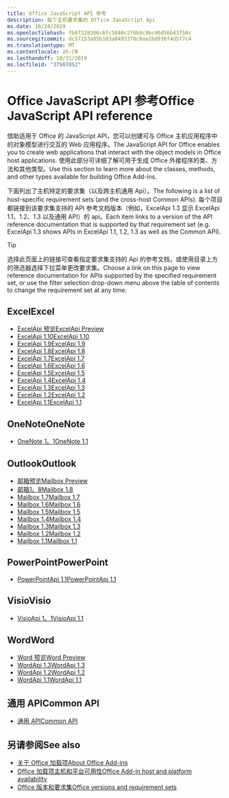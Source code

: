 ```yaml
---
title: Office JavaScript API 参考
description: 每个主机要求集的 Office JavaScript Api
ms.date: 10/24/2019
ms.openlocfilehash: fb6f228306c6fc5840c2f8b9c9bc46d56b43f50c
ms.sourcegitcommit: dc57153a05b103a8493370c8aa1bd936f4d5f7c4
ms.translationtype: MT
ms.contentlocale: zh-CN
ms.lasthandoff: 10/31/2019
ms.locfileid: "37907052"
---
```

# <a name="office-javascript-api-reference"></a><span data-ttu-id="e4f00-103">Office JavaScript API 参考</span><span class="sxs-lookup"><span data-stu-id="e4f00-103">Office JavaScript API reference</span></span>

<span data-ttu-id="e4f00-104">借助适用于 Office 的 JavaScript API，您可以创建可与 Office 主机应用程序中的对象模型进行交互的 Web 应用程序。</span><span class="sxs-lookup"><span data-stu-id="e4f00-104">The JavaScript API for Office enables you to create web applications that interact with the object models in Office host applications.</span></span> <span data-ttu-id="e4f00-105">使用此部分可详细了解可用于生成 Office 外接程序的类、方法和其他类型。</span><span class="sxs-lookup"><span data-stu-id="e4f00-105">Use this section to learn more about the classes, methods, and other types available for building Office Add-ins.</span></span>

<span data-ttu-id="e4f00-106">下面列出了主机特定的要求集（以及跨主机通用 Api）。</span><span class="sxs-lookup"><span data-stu-id="e4f00-106">The following is a list of host-specific requirement sets (and the cross-host Common APIs).</span></span> <span data-ttu-id="e4f00-107">每个项目都链接到该要求集支持的 API 参考文档版本（例如，ExcelApi 1.3 显示 ExcelApi 1.1、1.2、1.3 以及通用 API）的 api。</span><span class="sxs-lookup"><span data-stu-id="e4f00-107">Each item links to a version of the API reference documentation that is supported by that requirement set (e.g. ExcelApi 1.3 shows APIs in ExcelApi 1.1, 1.2, 1.3 as well as the Common API).</span></span>

> [!TIP]
> <span data-ttu-id="e4f00-108">选择此页面上的链接可查看指定要求集支持的 Api 的参考文档，或使用目录上方的筛选器选择下拉菜单更改要求集。</span><span class="sxs-lookup"><span data-stu-id="e4f00-108">Choose a link on this page to view reference documentation for APIs supported by the specified requirement set, or use the filter selection drop-down menu above the table of contents to change the requirement set at any time.</span></span>

## <a name="excel"></a><span data-ttu-id="e4f00-109">Excel</span><span class="sxs-lookup"><span data-stu-id="e4f00-109">Excel</span></span>

- [<span data-ttu-id="e4f00-110">ExcelApi 预览</span><span class="sxs-lookup"><span data-stu-id="e4f00-110">ExcelApi Preview</span></span>](/javascript/api/excel?view=excel-js-preview)
- [<span data-ttu-id="e4f00-111">ExcelApi 1.10</span><span class="sxs-lookup"><span data-stu-id="e4f00-111">ExcelApi 1.10</span></span>](/javascript/api/excel?view=excel-js-1.10)
- [<span data-ttu-id="e4f00-112">ExcelApi 1.9</span><span class="sxs-lookup"><span data-stu-id="e4f00-112">ExcelApi 1.9</span></span>](/javascript/api/excel?view=excel-js-1.9)
- [<span data-ttu-id="e4f00-113">ExcelApi 1.8</span><span class="sxs-lookup"><span data-stu-id="e4f00-113">ExcelApi 1.8</span></span>](/javascript/api/excel?view=excel-js-1.8)
- [<span data-ttu-id="e4f00-114">ExcelApi 1.7</span><span class="sxs-lookup"><span data-stu-id="e4f00-114">ExcelApi 1.7</span></span>](/javascript/api/excel?view=excel-js-1.7)
- [<span data-ttu-id="e4f00-115">ExcelApi 1.6</span><span class="sxs-lookup"><span data-stu-id="e4f00-115">ExcelApi 1.6</span></span>](/javascript/api/excel?view=excel-js-1.6)
- [<span data-ttu-id="e4f00-116">ExcelApi 1.5</span><span class="sxs-lookup"><span data-stu-id="e4f00-116">ExcelApi 1.5</span></span>](/javascript/api/excel?view=excel-js-1.5)
- [<span data-ttu-id="e4f00-117">ExcelApi 1.4</span><span class="sxs-lookup"><span data-stu-id="e4f00-117">ExcelApi 1.4</span></span>](/javascript/api/excel?view=excel-js-1.4)
- [<span data-ttu-id="e4f00-118">ExcelApi 1.3</span><span class="sxs-lookup"><span data-stu-id="e4f00-118">ExcelApi 1.3</span></span>](/javascript/api/excel?view=excel-js-1.3)
- [<span data-ttu-id="e4f00-119">ExcelApi 1.2</span><span class="sxs-lookup"><span data-stu-id="e4f00-119">ExcelApi 1.2</span></span>](/javascript/api/excel?view=excel-js-1.2)
- [<span data-ttu-id="e4f00-120">ExcelApi 1.1</span><span class="sxs-lookup"><span data-stu-id="e4f00-120">ExcelApi 1.1</span></span>](/javascript/api/excel?view=excel-js-1.1)

## <a name="onenote"></a><span data-ttu-id="e4f00-121">OneNote</span><span class="sxs-lookup"><span data-stu-id="e4f00-121">OneNote</span></span>

- [<span data-ttu-id="e4f00-122">OneNote 1。1</span><span class="sxs-lookup"><span data-stu-id="e4f00-122">OneNote 1.1</span></span>](/javascript/api/onenote?view=onenote-js-1.1)

## <a name="outlook"></a><span data-ttu-id="e4f00-123">Outlook</span><span class="sxs-lookup"><span data-stu-id="e4f00-123">Outlook</span></span>

- [<span data-ttu-id="e4f00-124">邮箱预览</span><span class="sxs-lookup"><span data-stu-id="e4f00-124">Mailbox Preview</span></span>](/javascript/api/outlook?view=outlook-js-preview)
- [<span data-ttu-id="e4f00-125">邮箱1。8</span><span class="sxs-lookup"><span data-stu-id="e4f00-125">Mailbox 1.8</span></span>](/javascript/api/outlook?view=outlook-js-1.8)
- [<span data-ttu-id="e4f00-126">Mailbox 1.7</span><span class="sxs-lookup"><span data-stu-id="e4f00-126">Mailbox 1.7</span></span>](/javascript/api/outlook?view=outlook-js-1.7)
- [<span data-ttu-id="e4f00-127">Mailbox 1.6</span><span class="sxs-lookup"><span data-stu-id="e4f00-127">Mailbox 1.6</span></span>](/javascript/api/outlook?view=outlook-js-1.6)
- [<span data-ttu-id="e4f00-128">Mailbox 1.5</span><span class="sxs-lookup"><span data-stu-id="e4f00-128">Mailbox 1.5</span></span>](/javascript/api/outlook?view=outlook-js-1.5)
- [<span data-ttu-id="e4f00-129">Mailbox 1.4</span><span class="sxs-lookup"><span data-stu-id="e4f00-129">Mailbox 1.4</span></span>](/javascript/api/outlook?view=outlook-js-1.4)
- [<span data-ttu-id="e4f00-130">Mailbox 1.3</span><span class="sxs-lookup"><span data-stu-id="e4f00-130">Mailbox 1.3</span></span>](/javascript/api/outlook?view=outlook-js-1.3)
- [<span data-ttu-id="e4f00-131">Mailbox 1.2</span><span class="sxs-lookup"><span data-stu-id="e4f00-131">Mailbox 1.2</span></span>](/javascript/api/outlook?view=outlook-js-1.2)
- [<span data-ttu-id="e4f00-132">Mailbox 1.1</span><span class="sxs-lookup"><span data-stu-id="e4f00-132">Mailbox 1.1</span></span>](/javascript/api/outlook?view=outlook-js-1.1)

## <a name="powerpoint"></a><span data-ttu-id="e4f00-133">PowerPoint</span><span class="sxs-lookup"><span data-stu-id="e4f00-133">PowerPoint</span></span>

- [<span data-ttu-id="e4f00-134">PowerPointApi 1.1</span><span class="sxs-lookup"><span data-stu-id="e4f00-134">PowerPointApi 1.1</span></span>](/javascript/api/powerpoint?view=powerpoint-js-1.1)

## <a name="visio"></a><span data-ttu-id="e4f00-135">Visio</span><span class="sxs-lookup"><span data-stu-id="e4f00-135">Visio</span></span>

- [<span data-ttu-id="e4f00-136">VisioApi 1。1</span><span class="sxs-lookup"><span data-stu-id="e4f00-136">VisioApi 1.1</span></span>](/javascript/api/visio?view=visio-js-1.1)

## <a name="word"></a><span data-ttu-id="e4f00-137">Word</span><span class="sxs-lookup"><span data-stu-id="e4f00-137">Word</span></span>

- [<span data-ttu-id="e4f00-138">Word 预览</span><span class="sxs-lookup"><span data-stu-id="e4f00-138">Word Preview</span></span>](/javascript/api/word?view=word-js-preview)
- [<span data-ttu-id="e4f00-139">WordApi 1.3</span><span class="sxs-lookup"><span data-stu-id="e4f00-139">WordApi 1.3</span></span>](/javascript/api/word?view=word-js-1.3)
- [<span data-ttu-id="e4f00-140">WordApi 1.2</span><span class="sxs-lookup"><span data-stu-id="e4f00-140">WordApi 1.2</span></span>](/javascript/api/word?view=word-js-1.2)
- [<span data-ttu-id="e4f00-141">WordApi 1.1</span><span class="sxs-lookup"><span data-stu-id="e4f00-141">WordApi 1.1</span></span>](/javascript/api/word?view=word-js-1.1)

## <a name="common-api"></a><span data-ttu-id="e4f00-142">通用 API</span><span class="sxs-lookup"><span data-stu-id="e4f00-142">Common API</span></span>

- [<span data-ttu-id="e4f00-143">通用 API</span><span class="sxs-lookup"><span data-stu-id="e4f00-143">Common API</span></span>](/javascript/api/office?view=common-js)

## <a name="see-also"></a><span data-ttu-id="e4f00-144">另请参阅</span><span class="sxs-lookup"><span data-stu-id="e4f00-144">See also</span></span>

- [<span data-ttu-id="e4f00-145">关于 Office 加载项</span><span class="sxs-lookup"><span data-stu-id="e4f00-145">About Office Add-ins</span></span>](/office/dev/add-ins/overview)
- [<span data-ttu-id="e4f00-146">Office 加载项主机和平台可用性</span><span class="sxs-lookup"><span data-stu-id="e4f00-146">Office Add-in host and platform availability</span></span>](/office/dev/add-ins/overview/office-add-in-availability)
- [<span data-ttu-id="e4f00-147">Office 版本和要求集</span><span class="sxs-lookup"><span data-stu-id="e4f00-147">Office versions and requirement sets</span></span>](/office/dev/add-ins/develop/office-versions-and-requirement-sets)
